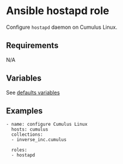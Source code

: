 # Ansible hostapd role

Configure `hostapd` daemon on Cumulus Linux.

## Requirements

N/A

## Variables

See [defaults variables](defaults/main.yml)

## Examples

```
- name: configure Cumulus Linux
  hosts: cumulus
  collections:
  - inverse_inc.cumulus
  
  roles:
  - hostapd
```
